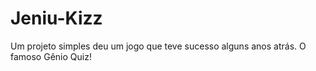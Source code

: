 # Jeniu-Kizz
 Um projeto simples deu um jogo que teve sucesso alguns anos atrás.  O famoso Gênio Quiz!
